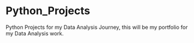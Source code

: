 # Python_Projects
Python Projects for my Data Analysis Journey, this will be my portfolio for my Data Analysis work.
